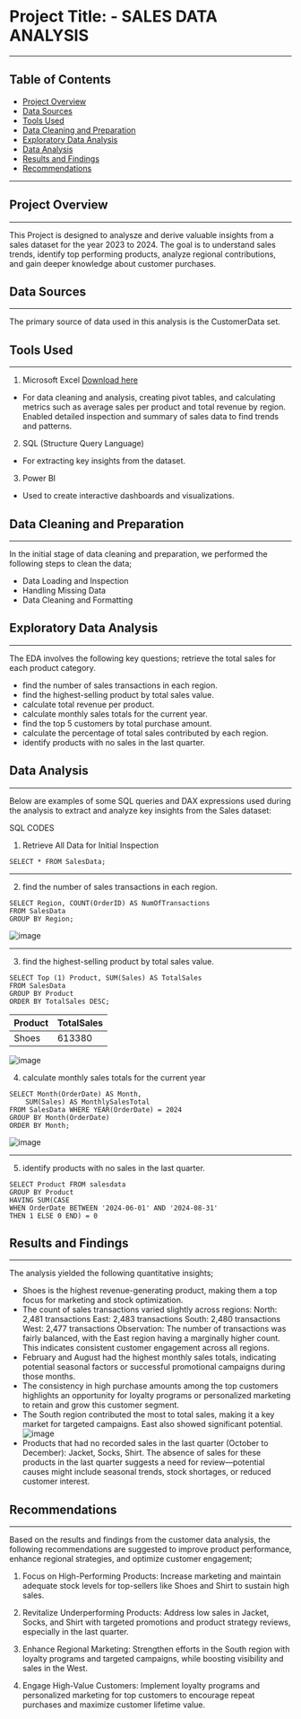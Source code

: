 # Project Title: - SALES DATA ANALYSIS
---

## Table of Contents

- [Project Overview](#project-overview)
- [Data Sources](#data-sources)
- [Tools Used](#tools-used)
- [Data Cleaning and Preparation](#data-cleaning-and-preparation)
- [Exploratory Data Analysis](#exploratory-data-analysis)
- [Data Analysis](#data-analysis)
- [Results and Findings](#results-and-findings)
- [Recommendations](#recommendations)
---

## Project Overview
---
This Project is designed to analysze and derive valuable insights from a sales dataset for the year 2023 to 2024. The goal is to understand sales trends, identify top performing products, analyze regional contributions, and gain deeper knowledge about customer purchases.

## Data Sources 
---
The primary source of data used in this analysis is the CustomerData set.

## Tools Used
---
1. Microsoft Excel [Download here](https://www.microsoft.com)
- For data cleaning and analysis, creating pivot tables, and calculating metrics such as average sales per product and total revenue by region.
Enabled detailed inspection and summary of sales data to find trends and patterns.

2. SQL (Structure Query Language)
- For extracting key insights from the dataset.

3. Power BI
- Used to create interactive dashboards and visualizations.

## Data Cleaning and Preparation
---
In the initial stage of data cleaning and preparation, we performed the following steps to clean the data;
 - Data Loading and Inspection
- Handling Missing Data
- Data Cleaning and Formatting

## Exploratory Data Analysis 
---
The EDA involves the following key questions;
retrieve the total sales for each product category.
- find the number of sales transactions in each region.
- find the highest-selling product by total sales value.
- calculate total revenue per product.
- calculate monthly sales totals for the current year.
- find the top 5 customers by total purchase amount.
- calculate the percentage of total sales contributed by each region.
- identify products with no sales in the last quarter.

## Data Analysis
---
Below are examples of some SQL queries and DAX expressions used during the analysis to extract and analyze key insights from the Sales dataset:

SQL CODES
1. Retrieve All Data for Initial Inspection
```
SELECT * FROM SalesData;
```
---
2. find the number of sales transactions in each region.
```
SELECT Region, COUNT(OrderID) AS NumOfTransactions
FROM SalesData
GROUP BY Region;
```
![image](https://github.com/user-attachments/assets/008e4732-b255-4053-bb3d-ab4d5883071c)


---
3. find the highest-selling product by total sales value.
```
SELECT Top (1) Product, SUM(Sales) AS TotalSales
FROM SalesData
GROUP BY Product
ORDER BY TotalSales DESC;
```
Product | TotalSales
--------|------------
Shoes	  | 613380

![image](https://github.com/user-attachments/assets/04a83ace-ebae-48c5-939f-90d80b3586f7)



4. calculate monthly sales totals for the current year
```
SELECT Month(OrderDate) AS Month,
    SUM(Sales) AS MonthlySalesTotal
FROM SalesData WHERE YEAR(OrderDate) = 2024
GROUP BY Month(OrderDate)
ORDER BY Month;
```
![image](https://github.com/user-attachments/assets/c1e9c6c5-c951-47c2-a893-56f17e5e3e53)


---
5. identify products with no sales in the last quarter.
```
SELECT Product FROM salesdata
GROUP BY Product
HAVING SUM(CASE 
WHEN OrderDate BETWEEN '2024-06-01' AND '2024-08-31' 
THEN 1 ELSE 0 END) = 0
```

## Results and Findings
---
The analysis yielded the following quantitative insights;
- Shoes is the highest revenue-generating product, making them a top focus for marketing and stock optimization.
- The count of sales transactions varied slightly across regions:
North: 2,481 transactions
East: 2,483 transactions
South: 2,480 transactions
West: 2,477 transactions
Observation: The number of transactions was fairly balanced, with the East region having a marginally higher count. This indicates consistent customer engagement across all regions.
- February and August had the highest monthly sales totals, indicating potential seasonal factors or successful promotional campaigns during those months.
- The consistency in high purchase amounts among the top customers highlights an opportunity for loyalty programs or personalized marketing to retain and grow this customer segment.
- The South region contributed the most to total sales, making it a key market for targeted campaigns. East also showed significant potential.
![image](https://github.com/user-attachments/assets/a3e56915-133b-44dc-aa97-9e214c02994e)
- Products that had no recorded sales in the last quarter (October to December):
Jacket, Socks, Shirt.
The absence of sales for these products in the last quarter suggests a need for review—potential causes might include seasonal trends, stock shortages, or reduced customer interest.

## Recommendations
---
Based on the results and findings from the customer data analysis, the following recommendations are suggested to improve product performance, enhance regional strategies, and optimize customer engagement;

1. Focus on High-Performing Products: Increase marketing and maintain adequate stock levels for top-sellers like Shoes and Shirt to sustain high sales.

2. Revitalize Underperforming Products: Address low sales in Jacket, Socks, and Shirt with targeted promotions and product strategy reviews, especially in the last quarter.

3. Enhance Regional Marketing: Strengthen efforts in the South region with loyalty programs and targeted campaigns, while boosting visibility and sales in the West.

4. Engage High-Value Customers: Implement loyalty programs and personalized marketing for top customers to encourage repeat purchases and maximize customer lifetime value.





